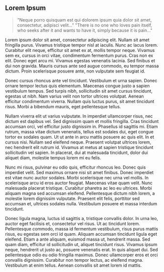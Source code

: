 ## Lorem Ipsum
>"Neque porro quisquam est qui dolorem ipsum quia dolor sit amet, consectetur, adipisci velit..."
>"There is no one who loves pain itself, who seeks after it and wants to have it, simply because it is pain..."


Lorem ipsum dolor sit amet, consectetur adipiscing elit. Nullam sit amet fringilla purus. Vivamus tristique tempor nisl at iaculis. Nunc ac lacus lorem. Curabitur elit neque, efficitur sit amet ex at, mollis tempor neque. Vivamus sem ex, cursus in orci vitae, condimentum fermentum purus. Cras non ex elit. Donec eget arcu mi. Vivamus egestas venenatis lacinia. Sed finibus et dui non gravida. Mauris cursus ante sed augue commodo, eu tempor massa dictum. Proin scelerisque posuere ante, non vulputate sem feugiat id.

Donec cursus rhoncus ante vel tincidunt. Vestibulum et urna sapien. Donec ornare tempor lectus quis elementum. Maecenas congue justo a sapien vestibulum tempus. Sed turpis nibh, sollicitudin sit amet cursus tincidunt, egestas ut nibh. Nam varius velit non tortor ultrices volutpat. Aenean efficitur condimentum viverra. Nullam quis luctus purus, sit amet tincidunt risus. Morbi a bibendum mauris, eget pellentesque tellus.

Nullam viverra elit ut varius vulputate. In imperdiet ullamcorper risus, nec dictum est dapibus vel. Sed dignissim quam et mollis fringilla. Cras tincidunt accumsan orci, vel efficitur justo dignissim in. Phasellus id sagittis mi. Etiam rutrum, massa vitae dictum venenatis, tellus est sodales dui, eget congue tortor ex sodales quam. Ut ut ante in arcu mattis posuere ac quis elit. In et cursus nisi. Nullam sed eleifend neque. Praesent volutpat ultrices lorem, nec hendrerit elit rutrum id. Vivamus at metus at sapien tristique tincidunt sollicitudin vel sapien. In placerat, dui at malesuada tincidunt, dolor dui aliquet diam, molestie tempus lorem mi eu felis.

Nunc mi risus, pulvinar eu odio quis, efficitur rhoncus leo. Donec quis imperdiet velit. Sed maximus ornare nisi sit amet finibus. Donec imperdiet est vitae nunc auctor sodales. Morbi scelerisque nec urna vel mollis. In scelerisque arcu id eros auctor feugiat. Maecenas vitae quam velit. Nunc malesuada placerat tristique. Curabitur pharetra ac leo eu ultrices. Morbi aliquam magna sed accumsan eleifend. Pellentesque dictum nibh lorem, a molestie lorem dignissim vulputate. Praesent elit felis, porttitor sed accumsan et, ultrices sodales nulla. Vestibulum posuere et massa interdum tincidunt.

Donec ligula magna, luctus id sagittis a, tristique convallis dolor. In urna leo, auctor eget facilisis et, consectetur vel risus. Ut ac tincidunt lorem. Pellentesque commodo, massa id fermentum vestibulum, risus purus mattis risus, eu egestas sem orci id quam. Aliquam accumsan tincidunt ligula eget eleifend. Etiam a ante aliquam, euismod massa ut, hendrerit massa. Sed quam diam, efficitur id sollicitudin ut, aliquet tincidunt risus. Vivamus ipsum neque, hendrerit ut justo ac, posuere venenatis erat. In quis aliquet dui. Sed pellentesque odio eu odio fringilla maximus. Donec ullamcorper eros et orci convallis dignissim. Curabitur non tempor lectus, ac eleifend magna. Vestibulum at enim tellus. Aenean convallis sit amet lorem id mattis.
